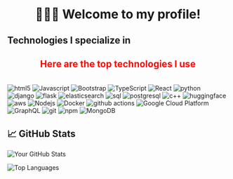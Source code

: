 
<h1 align="center"> 🙋🏻‍♂️ Welcome to my profile!


## Technologies I specialize in

<h2 align="center" style="color:red">Here are the top technologies I use </h2>
<br/>
<img alt="html5" src="https://img.shields.io/badge/-HTML5-E34F26?style=flat-square&logo=html5&logoColor=white" />
<img alt="Javascript" src="https://img.shields.io/badge/-javascript-f7df1c?style=flat-square&logo=javascript&logoColor=black" />
<img alt="Bootstrap" src="https://img.shields.io/badge/-bootstrap-7953b3?style=flat-square&logo=javascript&logoColor=white" />
<img alt="TypeScript" src="https://img.shields.io/badge/-TypeScript-007ACC?style=flat-square&logo=typescript&logoColor=white" />
<img alt="React" src="https://img.shields.io/badge/-React-45b8d8?style=flat-square&logo=react&logoColor=white" />
<img alt="python" src="https://img.shields.io/badge/-Python-3776AB?style=flat-square&logo=python&logoColor=white" />
<img alt="django" src="https://img.shields.io/badge/-Django-092E20?style=flat-square&logo=django&logoColor=white" />
<img alt="flask" src="https://img.shields.io/badge/-Flask-000000?style=flat-square&logo=flask&logoColor=white" />
<img alt="elasticsearch" src="https://img.shields.io/badge/-Elasticsearch-005571?style=flat-square&logo=elasticsearch&logoColor=white" />
<img alt="sql" src="https://img.shields.io/badge/-SQL-4479A1?style=flat-square&logo=sql&logoColor=white" />
<img alt="postgresql" src="https://img.shields.io/badge/-PostgreSQL-336791?style=flat-square&logo=postgresql&logoColor=white" />
<img alt="c++" src="https://img.shields.io/badge/-C++-00599C?style=flat-square&logo=c%2B%2B&logoColor=white" />
<img alt="huggingface" src="https://img.shields.io/badge/-Hugging%20Face-1F883D?style=flat-square&logo=huggingface&logoColor=white" />
<img alt="aws" src="https://img.shields.io/badge/-AWS-232F3E?style=flat-square&logo=amazon-aws&logoColor=white" />
<img alt="Nodejs" src="https://img.shields.io/badge/-Nodejs-43853d?style=flat-square&logo=Node.js&logoColor=white" />
<img alt="Docker" src="https://img.shields.io/badge/-Docker-46a2f1?style=flat-square&logo=docker&logoColor=white" />
<img alt="github actions" src="https://img.shields.io/badge/-Github_Actions-2088FF?style=flat-square&logo=github-actions&logoColor=white" />
<img alt="Google Cloud Platform" src="https://img.shields.io/badge/-Google_Cloud_Platform-1a73e8?style=flat-square&logo=google-cloud&logoColor=white" />
<img alt="GraphQL" src="https://img.shields.io/badge/-GraphQL-E10098?style=flat-square&logo=graphql&logoColor=white" />
<img alt="git" src="https://img.shields.io/badge/-Git-F05032?style=flat-square&logo=git&logoColor=white" />

<img alt="npm" src="https://img.shields.io/badge/-NPM-CB3837?style=flat-square&logo=npm&logoColor=white" />
<img alt="MongoDB" src="https://img.shields.io/badge/-MongoDB-13aa52?style=flat-square&logo=mongodb&logoColor=white" />

## 📈 GitHub Stats

![Your GitHub Stats](https://github-readme-stats.vercel.app/api?username=Abhisingh980&show_icons=true&theme=radical)

![Top Languages](https://github-readme-stats.vercel.app/api/top-langs/?username=Abhisingh980&layout=compact&theme=radical)  
